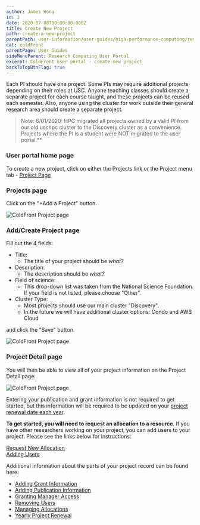 ```yaml
---
author: James Hong
id: 3
date: 2020-07-08T00:00:00.000Z
title: Create New Project
path: create-a-new-project
parentPath: user-information/user-guides/high-performance-computing/research-computing-user-portal
cat: coldFront
parentPage: User Guides
sideMenuParent: Research Computing User Portal
excerpt: ColdFront user portal - create new project
backToTopBtnFlag: true
---
```


Each PI should have one project. Some PIs may require additional projects depending on their roles at USC. Anyone teaching classes should create a separate project for each course taught, and these projects can be reused each semester.  Also, anyone using the cluster for work outside their general research area should create a separate project.

> Note:  6/01/2020: HPC migrated all projects owned by a valid PI from our old uschpc cluster to the Discovery cluster as a convenience. Projects where the PI is a student were NOT migrated to the user portal.**

### User portal home page
To create a new project, click on either the Projects link or the Project menu tab - [Project Page](https://hpcaccount.usc.edu/project/)


### Projects page
Click on the "+Add a Project" button.  

![ColdFront Project page](/images/coldfront_project.png)

### Add/Create Project page
Fill out the 4 fields:
* Title:
  * The title of your project should be *what?*
* Description:
  * The description should be *what?*
* Field of science:
  * This drop-down list was taken from the National Science Foundation. If your field is not listed, please choose "Other".
* Cluster Type:
  * Most projects should use our main cluster "Discovery".
  * In the future we will have additional cluster options: Condo and AWS Cloud

and click the "Save" button.

![ColdFront Project page](/images/coldfront_addproject.png)

### Project Detail page
You will then be able to view all of your project information on the Project Detail page:  

![ColdFront Project page](/images/coldfront_project_detail.gif)

Entering your publication and grant information is not required to get started, but this information will be required to be updated on your [project renewal date each year](yearly-project-renewal).

**To get started, you will need to request an allocation to a resource**. If you have other researchers working on your project, you can add users to your project. Please see the links below for instructions:  

[Request New Allocation](request-new-allocation)  
[Adding Users](adding-users-to-project-or-allocation)  

Additional information about the parts of your project record can be found here:
* [Adding Grant Information](managing-grant-information-in-project)
* [Adding Publication Information](managing-publication-information)
* [Granting Manager Access](granting-manager-access-to-project)
* [Removing Users](removing-users-from-project-or-allocation)
* [Managing Allocations](managing-allocations)
* [Yearly Project Renewal](yearly-project-renewal)
